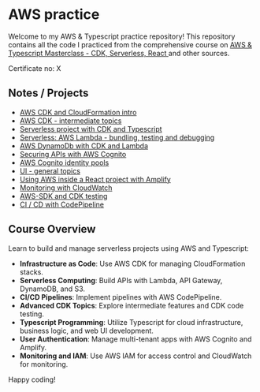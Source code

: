 # AWS practice

Welcome to my AWS & Typescript practice repository! This repository contains all the code I practiced from the comprehensive course on [AWS & Typescript Masterclass - CDK, Serverless, React
](https://www.udemy.com/course/aws-typescript-cdk-serverless-react) and other sources. 

Certificate no: X

## Notes / Projects
* [AWS CDK and CloudFormation intro](https://github.com/Samuelcy/aws-typescript-practice/tree/main/01-aws-cdk-cloud-formation-intro)
* [AWS CDK - intermediate topics](x)
* [Serverless project with CDK and Typescript](x)
* [Serverless: AWS Lambda - bundling, testing and debugging ](x)
* [AWS DynamoDb with CDK and Lambda](x)
* [Securing APIs with AWS Cognito](x)
* [AWS Cognito identity pools](x)
* [UI - general topics](x)
* [Using AWS inside a React project with Amplify](x)
* [Monitoring with CloudWatch](x)
* [AWS-SDK and CDK testing](x)
* [CI / CD with CodePipeline](x)

## Course Overview
Learn to build and manage serverless projects using AWS and Typescript:
- **Infrastructure as Code**: Use AWS CDK for managing CloudFormation stacks.
- **Serverless Computing**: Build APIs with Lambda, API Gateway, DynamoDB, and S3.
- **CI/CD Pipelines**: Implement pipelines with AWS CodePipeline.
- **Advanced CDK Topics**: Explore intermediate features and CDK code testing.
- **Typescript Programming**: Utilize Typescript for cloud infrastructure, business logic, and web UI development.
- **User Authentication**: Manage multi-tenant apps with AWS Cognito and Amplify.
- **Monitoring and IAM**: Use AWS IAM for access control and CloudWatch for monitoring.


Happy coding!
